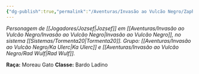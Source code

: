 ```yaml
---
{"dg-publish":true,"permalink":"/Aventuras/Invasão ao Vulcão Negro/Zaphir Bastet/","created":"2025-10-14T10:25:20.025-03:00"}
---
```


*Personagem de [[Jogadores/Jozsef\|Jozsef]] em [[Aventuras/Invasão ao Vulcão Negro/Invasão ao Vulcão Negro\|Invasão ao Vulcão Negro]], no sistema [[Sistemas/Tormenta20\|Tormenta20]].*
*Grupo: [[Aventuras/Invasão ao Vulcão Negro/Ka Ulerc\|Ka Ulerc]] e [[Aventuras/Invasão ao Vulcão Negro/Rad Wulf\|Rad Wulf]].*

**Raça:** Moreau Gato
**Classe:** Bardo Ladino